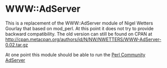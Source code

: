 

WWW::AdServer
=============

This is a replacement of the WWW::AdServer module of Nigel Wetters Gourlay
that based on mod_perl. At this point it does not try to provide backward
compatibility. The old version can still be found on CPAN at
http://cpan.metacpan.org/authors/id/N/NW/NWETTERS/WWW-AdServer-0.02.tar.gz


At one point this module should be able to run the [Perl Community AdServer](http://pcas.szabgab.com/)

